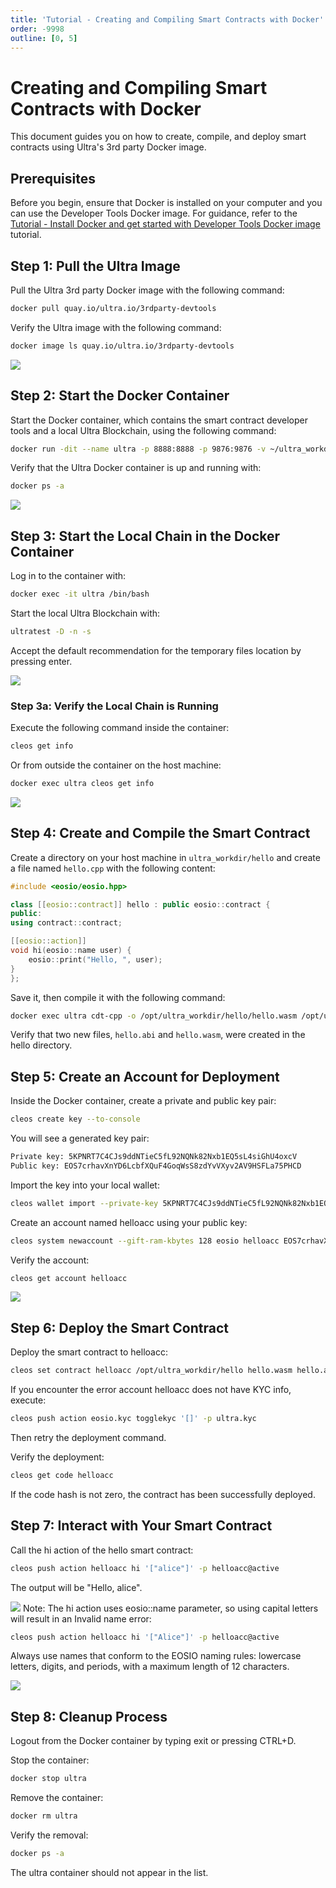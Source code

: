 ```yaml
---
title: 'Tutorial - Creating and Compiling Smart Contracts with Docker'
order: -9998
outline: [0, 5]
---
```


# Creating and Compiling Smart Contracts with Docker
This document guides you on how to create, compile, and deploy smart contracts using Ultra's 3rd party Docker image.

## Prerequisites
Before you begin, ensure that Docker is installed on your computer and you can use the Developer Tools Docker image. For guidance, refer to the [Tutorial - Install Docker and get started with Developer Tools Docker image](getting-started.md) tutorial.


## Step 1: Pull the Ultra Image
Pull the Ultra 3rd party Docker image with the following command:

```sh
docker pull quay.io/ultra.io/3rdparty-devtools
```

Verify the Ultra image with the following command:
```sh
docker image ls quay.io/ultra.io/3rdparty-devtools
```

![](./images/compile-smart-contract-pull-image.png)
## Step 2: Start the Docker Container
Start the Docker container, which contains the smart contract developer tools and a local Ultra Blockchain, using the following command:

```sh
docker run -dit --name ultra -p 8888:8888 -p 9876:9876 -v ~/ultra_workdir:/opt/ultra_workdir quay.io/ultra.io/3rdparty-devtools
```

Verify that the Ultra Docker container is up and running with:

```sh
docker ps -a
```
![](./images/compile-smart-contract-start-docker.png)

## Step 3: Start the Local Chain in the Docker Container
Log in to the container with:

```sh
docker exec -it ultra /bin/bash
```

Start the local Ultra Blockchain with:

```sh
ultratest -D -n -s
```
Accept the default recommendation for the temporary files location by pressing enter.

![](./images/compile-smart-contract-start-local-chain.png)

### Step 3a: Verify the Local Chain is Running
Execute the following command inside the container:

```sh
cleos get info
```

Or from outside the container on the host machine:
```sh
docker exec ultra cleos get info
```
![](./images/compile-smart-contract-verfy-local-chain.png)

## Step 4: Create and Compile the Smart Contract
Create a directory on your host machine in `ultra_workdir/hello` and create a file named `hello.cpp` with the following content:

```cpp
#include <eosio/eosio.hpp>

class [[eosio::contract]] hello : public eosio::contract {
public:
using contract::contract;

[[eosio::action]]
void hi(eosio::name user) {
    eosio::print("Hello, ", user);
}
};
```

Save it, then compile it with the following command:

```sh
docker exec ultra cdt-cpp -o /opt/ultra_workdir/hello/hello.wasm /opt/ultra_workdir/hello/hello.cpp
```

Verify that two new files, `hello.abi` and `hello.wasm`, were created in the hello directory.

## Step 5: Create an Account for Deployment
Inside the Docker container, create a private and public key pair:

```sh
cleos create key --to-console
```

You will see a generated key pair:

```sh
Private key: 5KPNRT7C4CJs9ddNTieC5fL92NQNk82Nxb1EQ5sL4siGhU4oxcV
Public key: EOS7crhavXnYD6LcbfXQuF4GoqWsS8zdYvVXyv2AV9HSFLa75PHCD
```
Import the key into your local wallet:

```sh
cleos wallet import --private-key 5KPNRT7C4CJs9ddNTieC5fL92NQNk82Nxb1EQ5sL4siGhU4oxcV
```

Create an account named helloacc using your public key:
```sh
cleos system newaccount --gift-ram-kbytes 128 eosio helloacc EOS7crhavXnYD6LcbfXQuF4GoqWsS8zdYvVXyv2AV9HSFLa75PHCD EOS7crhavXnYD6LcbfXQuF4GoqWsS8zdYvVXyv2AV9HSFLa75PHCD
```

Verify the account:

```sh
cleos get account helloacc
```

![](./images/compile-smart-contract-helloacc.png)

## Step 6: Deploy the Smart Contract
Deploy the smart contract to helloacc:

```sh
cleos set contract helloacc /opt/ultra_workdir/hello hello.wasm hello.abi
```

If you encounter the error account helloacc does not have KYC info, execute:

```sh
cleos push action eosio.kyc togglekyc '[]' -p ultra.kyc
```

Then retry the deployment command.

Verify the deployment:

```sh
cleos get code helloacc
```

If the code hash is not zero, the contract has been successfully deployed.

## Step 7: Interact with Your Smart Contract
Call the hi action of the hello smart contract:

```sh
cleos push action helloacc hi '["alice"]' -p helloacc@active
```
The output will be "Hello, alice".

![](./images/compile-smart-contract-hello-alice.png)
Note: The hi action uses eosio::name parameter, so using capital letters will result in an Invalid name error:

```sh
cleos push action helloacc hi '["Alice"]' -p helloacc@active
```
Always use names that conform to the EOSIO naming rules: lowercase letters, digits, and periods, with a maximum length of 12 characters.

![](./images/compile-smart-contract-invalid-name.png)
## Step 8: Cleanup Process
Logout from the Docker container by typing exit or pressing CTRL+D.

Stop the container:

```sh
docker stop ultra
```

Remove the container:

```sh
docker rm ultra
```

Verify the removal:

```sh
docker ps -a
```

The ultra container should not appear in the list.

